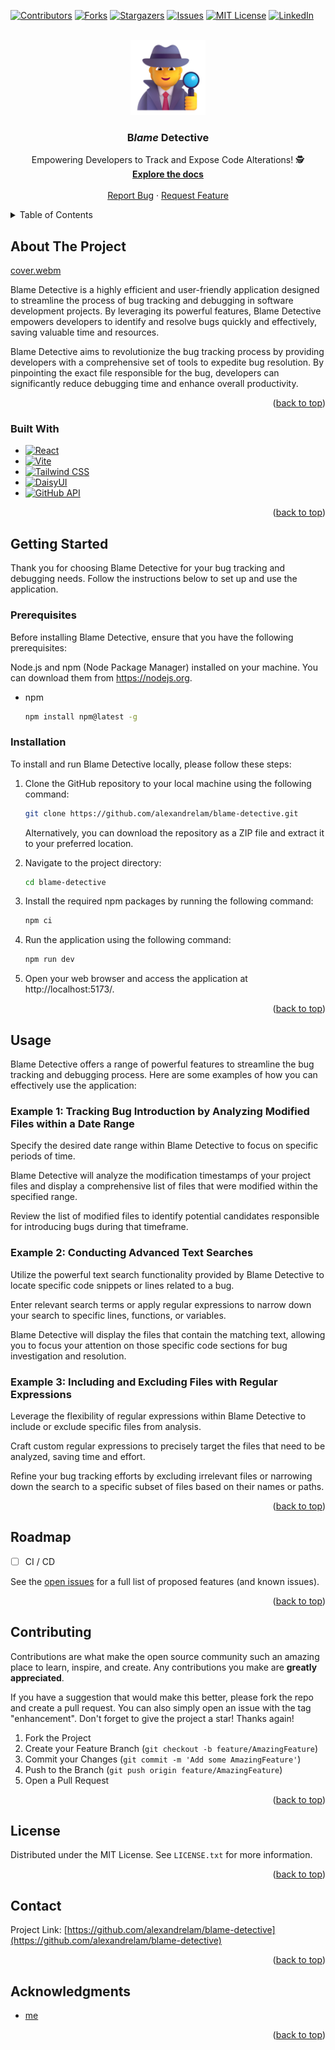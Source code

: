 <!-- Improved compatibility of back to top link: See: https://github.com/othneildrew/Best-README-Template/pull/73 -->

<a name="readme-top"></a>

<!--
*** Thanks for checking out the Best-README-Template. If you have a suggestion
*** that would make this better, please fork the repo and create a pull request
*** or simply open an issue with the tag "enhancement".
*** Don't forget to give the project a star!
*** Thanks again! Now go create something AMAZING! :D
-->

<!-- PROJECT SHIELDS -->
<!--
*** I'm using markdown "reference style" links for readability.
*** Reference links are enclosed in brackets [ ] instead of parentheses ( ).
*** See the bottom of this document for the declaration of the reference variables
*** for contributors-url, forks-url, etc. This is an optional, concise syntax you may use.
*** https://www.markdownguide.org/basic-syntax/#reference-style-links
-->

[![Contributors][contributors-shield]][contributors-url]
[![Forks][forks-shield]][forks-url]
[![Stargazers][stars-shield]][stars-url]
[![Issues][issues-shield]][issues-url]
[![MIT License][license-shield]][license-url]
[![LinkedIn][linkedin-shield]][linkedin-url]

<!-- PROJECT LOGO -->
<br />
<div align="center">
  <a href="https://github.com/alexandrelam/blame-detective">
    <img src="public/detective.png" alt="Logo" width="120" height="120">
  </a>

<h3 align="center">B<i>lame</i> Detective</h3>

  <p align="center">
    Empowering Developers to Track and Expose Code Alterations! 🕵️
    <br />
    <a href="https://github.com/alexandrelam/blame-detective"><strong>Explore the docs </strong></a>
    <br />
    <br />
    <a href="https://github.com/alexandrelam/blame-detective/issues">Report Bug</a>
    ·
    <a href="https://github.com/alexandrelam/blame-detective/issues">Request Feature</a>
  </p>
</div>

<!-- TABLE OF CONTENTS -->
<details>
  <summary>Table of Contents</summary>
  <ol>
    <li>
      <a href="#about-the-project">About The Project</a>
      <ul>
        <li><a href="#built-with">Built With</a></li>
      </ul>
    </li>
    <li>
      <a href="#getting-started">Getting Started</a>
      <ul>
        <li><a href="#prerequisites">Prerequisites</a></li>
        <li><a href="#installation">Installation</a></li>
      </ul>
    </li>
    <li><a href="#usage">Usage</a></li>
    <li><a href="#roadmap">Roadmap</a></li>
    <li><a href="#contributing">Contributing</a></li>
    <li><a href="#license">License</a></li>
    <li><a href="#contact">Contact</a></li>
    <li><a href="#acknowledgments">Acknowledgments</a></li>
  </ol>
</details>

<!-- ABOUT THE PROJECT -->

## About The Project

[cover.webm](https://github.com/alexandrelam/blame-detective/assets/25727549/10a217db-7ca7-4b51-8f2c-58bc18c80f1d)

Blame Detective is a highly efficient and user-friendly application designed to streamline the process of bug tracking and debugging in software development projects. By leveraging its powerful features, Blame Detective empowers developers to identify and resolve bugs quickly and effectively, saving valuable time and resources.

Blame Detective aims to revolutionize the bug tracking process by providing developers with a comprehensive set of tools to expedite bug resolution. By pinpointing the exact file responsible for the bug, developers can significantly reduce debugging time and enhance overall productivity.

<p align="right">(<a href="#readme-top">back to top</a>)</p>

### Built With

- [![React][React.js]][React-url]
- [![Vite](https://img.shields.io/badge/Vite-2.6.0-646CFF?style=for-the-badge&logo=vite&logoColor=white)](https://vitejs.dev/)
- [![Tailwind CSS](https://img.shields.io/badge/Tailwind%20CSS-2.2.19-38B2AC?style=for-the-badge&logo=tailwind-css&logoColor=white)](https://tailwindcss.com/)
- [![DaisyUI](https://img.shields.io/badge/DaisyUI-1.11.0-FB8C00?style=for-the-badge&logo=tailwind-css&logoColor=white)](https://daisyui.com/)
- [![GitHub API](https://img.shields.io/badge/GitHub%20API-v3-181717?style=for-the-badge&logo=github&logoColor=white)](https://docs.github.com/en/rest)

<p align="right">(<a href="#readme-top">back to top</a>)</p>

<!-- GETTING STARTED -->

## Getting Started

Thank you for choosing Blame Detective for your bug tracking and debugging needs. Follow the instructions below to set up and use the application.

### Prerequisites

Before installing Blame Detective, ensure that you have the following prerequisites:

Node.js and npm (Node Package Manager) installed on your machine. You can download them from https://nodejs.org.

- npm
  ```sh
  npm install npm@latest -g
  ```

### Installation

To install and run Blame Detective locally, please follow these steps:

1. Clone the GitHub repository to your local machine using the following command:

   ```sh
   git clone https://github.com/alexandrelam/blame-detective.git
   ```

   Alternatively, you can download the repository as a ZIP file and extract it to your preferred location.

2. Navigate to the project directory:

   ```sh
   cd blame-detective
   ```

3. Install the required npm packages by running the following command:

   ```sh
   npm ci
   ```

4. Run the application using the following command:

   ```sh
   npm run dev
   ```

5. Open your web browser and access the application at http://localhost:5173/.

<p align="right">(<a href="#readme-top">back to top</a>)</p>

<!-- USAGE EXAMPLES -->

## Usage

Blame Detective offers a range of powerful features to streamline the bug tracking and debugging process. Here are some examples of how you can effectively use the application:

### Example 1: Tracking Bug Introduction by Analyzing Modified Files within a Date Range

Specify the desired date range within Blame Detective to focus on specific periods of time.

Blame Detective will analyze the modification timestamps of your project files and display a comprehensive list of files that were modified within the specified range.

Review the list of modified files to identify potential candidates responsible for introducing bugs during that timeframe.

### Example 2: Conducting Advanced Text Searches

Utilize the powerful text search functionality provided by Blame Detective to locate specific code snippets or lines related to a bug.

Enter relevant search terms or apply regular expressions to narrow down your search to specific lines, functions, or variables.

Blame Detective will display the files that contain the matching text, allowing you to focus your attention on those specific code sections for bug investigation and resolution.

### Example 3: Including and Excluding Files with Regular Expressions

Leverage the flexibility of regular expressions within Blame Detective to include or exclude specific files from analysis.

Craft custom regular expressions to precisely target the files that need to be analyzed, saving time and effort.

Refine your bug tracking efforts by excluding irrelevant files or narrowing down the search to a specific subset of files based on their names or paths.

<p align="right">(<a href="#readme-top">back to top</a>)</p>

<!-- ROADMAP -->

## Roadmap

- [ ] CI / CD

See the [open issues](https://github.com/alexandrelam/blame-detective/issues) for a full list of proposed features (and known issues).

<p align="right">(<a href="#readme-top">back to top</a>)</p>

<!-- CONTRIBUTING -->

## Contributing

Contributions are what make the open source community such an amazing place to learn, inspire, and create. Any contributions you make are **greatly appreciated**.

If you have a suggestion that would make this better, please fork the repo and create a pull request. You can also simply open an issue with the tag "enhancement".
Don't forget to give the project a star! Thanks again!

1. Fork the Project
2. Create your Feature Branch (`git checkout -b feature/AmazingFeature`)
3. Commit your Changes (`git commit -m 'Add some AmazingFeature'`)
4. Push to the Branch (`git push origin feature/AmazingFeature`)
5. Open a Pull Request

<p align="right">(<a href="#readme-top">back to top</a>)</p>

<!-- LICENSE -->

## License

Distributed under the MIT License. See `LICENSE.txt` for more information.

<p align="right">(<a href="#readme-top">back to top</a>)</p>

<!-- CONTACT -->

## Contact

Project Link: [https://github.com/alexandrelam/blame-detective](https://github.com/alexandrelam/blame-detective)

<p align="right">(<a href="#readme-top">back to top</a>)</p>

<!-- ACKNOWLEDGMENTS -->

## Acknowledgments

- [me](https://github.com/alexandrelam/blame-detective)

<p align="right">(<a href="#readme-top">back to top</a>)</p>

<!-- MARKDOWN LINKS & IMAGES -->
<!-- https://www.markdownguide.org/basic-syntax/#reference-style-links -->

[contributors-shield]: https://img.shields.io/github/contributors/alexandrelam/blame-detective.svg?style=for-the-badge
[contributors-url]: https://github.com/alexandrelam/blame-detective/graphs/contributors
[forks-shield]: https://img.shields.io/github/forks/alexandrelam/blame-detective.svg?style=for-the-badge
[forks-url]: https://github.com/alexandrelam/blame-detective/network/members
[stars-shield]: https://img.shields.io/github/stars/alexandrelam/blame-detective.svg?style=for-the-badge
[stars-url]: https://github.com/alexandrelam/blame-detective/stargazers
[issues-shield]: https://img.shields.io/github/issues/alexandrelam/blame-detective.svg?style=for-the-badge
[issues-url]: https://github.com/alexandrelam/blame-detective/issues
[license-shield]: https://img.shields.io/github/license/alexandrelam/blame-detective.svg?style=for-the-badge
[license-url]: https://github.com/alexandrelam/blame-detective/blob/master/LICENSE.txt
[linkedin-shield]: https://img.shields.io/badge/-LinkedIn-black.svg?style=for-the-badge&logo=linkedin&colorB=555
[linkedin-url]: https://www.linkedin.com/in/alexandre-lam-74787b191/
[React.js]: https://img.shields.io/badge/React-20232A?style=for-the-badge&logo=react&logoColor=61DAFB
[React-url]: https://reactjs.org/
